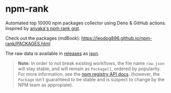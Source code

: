 # npm-rank

Automated top 10000 npm packages collector using Deno & GitHub actions. Inspired
by
[anvaka's npm rank gist](https://gist.github.com/anvaka/8e8fa57c7ee1350e3491).

Check out the packages (mdBook):
https://leodog896.github.io/npm-rank/PACKAGES.html

The raw data is available in
[releases](https://github.com/LeoDog896/npm-rank/releases) as
[json](https://github.com/LeoDog896/npm-rank/releases/download/latest/raw.json).


> **Note**: In order to not break existing workflows, the file name `raw.json` will stay stable, and will remain as `Package[]`, ordered by popularity.
> For more information, see the [npm registry API docs](https://github.com/npm/registry/blob/master/docs/REGISTRY-API.md).
> (however, the `Package` isn't guaranteed to be stable and is suspect to change by the NPM team as appropiate).
